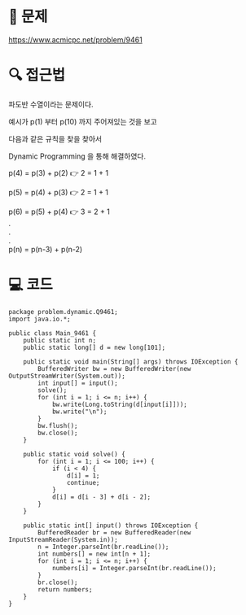# 📖 문제
https://www.acmicpc.net/problem/9461

# 🔍 접근법

파도반 수열이라는 문제이다.

예시가 p(1) 부터 p(10) 까지 주어져있는 것을 보고

다음과 같은 규칙을 찾을 찾아서 

Dynamic Programming 을 통해 해결하였다.

p(4) = p(3) + p(2) 👉 2 = 1 + 1

p(5) = p(4) + p(3) 👉 2 = 1 + 1

p(6) = p(5) + p(4) 👉 3 = 2 + 1
        <br/>.
        <br/>.
        <br/>.
        <br/>
p(n) = p(n-3) + p(n-2)


# 💻 코드

```
package problem.dynamic.Q9461;
import java.io.*;

public class Main_9461 {
    public static int n;
    public static long[] d = new long[101];

    public static void main(String[] args) throws IOException {
        BufferedWriter bw = new BufferedWriter(new OutputStreamWriter(System.out));
        int input[] = input();
        solve();
        for (int i = 1; i <= n; i++) {
            bw.write(Long.toString(d[input[i]]));
            bw.write("\n");
        }
        bw.flush();
        bw.close();
    }

    public static void solve() {
        for (int i = 1; i <= 100; i++) {
            if (i < 4) {
                d[i] = 1;
                continue;
            }
            d[i] = d[i - 3] + d[i - 2];
        }
    }

    public static int[] input() throws IOException {
        BufferedReader br = new BufferedReader(new InputStreamReader(System.in));
        n = Integer.parseInt(br.readLine());
        int numbers[] = new int[n + 1];
        for (int i = 1; i <= n; i++) {
            numbers[i] = Integer.parseInt(br.readLine());
        }
        br.close();
        return numbers;
    }
}

```